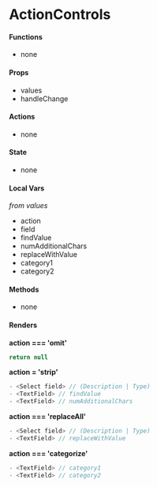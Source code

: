 # ActionControls

#### Functions
- none

#### Props
- values
- handleChange

#### Actions
- none

#### State
- none

#### Local Vars
_from values_
- action
- field
- findValue
- numAdditionalChars
- replaceWithValue
- category1
- category2

#### Methods
- none

#### Renders

**action === 'omit'**
```js
return null
```

**action = 'strip'**
```js
- <Select field> // (Description | Type)
- <TextField> // findValue
- <TextField> // numAdditionalChars
```

**action === 'replaceAll'**
```js
- <Select field> // (Description | Type)
- <TextField> // replaceWithValue
```
**action === 'categorize'**
```js
- <TextField> // category1
- <TextField> // category2
```

